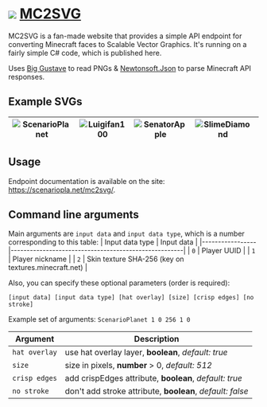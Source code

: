 # ![](https://scenariopla.net/mc2svg/get?texture=a6598aaa29dfc6a2026d6f4a10c4f5c1707935ecba5f71cc168039742ece0e7a&size=24&smaller=1) [MC2SVG](https://scenariopla.net/mc2svg/)

MC2SVG is a fan-made website that provides a simple API endpoint for converting Minecraft faces to Scalable Vector Graphics. It's running on a fairly simple C# code, which is published here.

Uses [Big Gustave](https://github.com/EliotJones/BigGustave) to read PNGs & [Newtonsoft.Json](https://github.com/JamesNK/Newtonsoft.Json) to parse Minecraft API responses.

## Example SVGs
| ![ScenarioPlanet](https://scenariopla.net/mc2svg/get?nickname=ScenarioPlanet&size=128) | ![Luigifan100](https://scenariopla.net/mc2svg/get?nickname=Luigifan100&size=128) | ![SenatorApple](https://scenariopla.net/mc2svg/get?nickname=SenatorApple&size=128) | ![SlimeDiamond](https://scenariopla.net/mc2svg/get?nickname=SlimeDiamond&size=128) | ![laootr_](https://scenariopla.net/mc2svg/get?nickname=eleanorthesow&size=128) | ![stromhurst](https://scenariopla.net/mc2svg/get?nickname=stromhurst&size=128) |
|-|-|-|-|-|-|

## Usage

Endpoint documentation is available on the site: https://scenariopla.net/mc2svg/.

## Command line arguments

Main arguments are `input data` and `input data type`, which is a number corresponding to this table:
| Input data type | Input data                                           |
|-----------------|------------------------------------------------------|
| `0`             | Player UUID                                          |
| `1`             | Player nickname                                      |
| `2`             | Skin texture SHA-256 (key on textures.minecraft.net) |

Also, you can specify these optional parameters (order is required):

`[input data] [input data type] [hat overlay] [size] [crisp edges] [no stroke]`

Example set of arguments: `ScenarioPlanet 1 0 256 1 0`

| Argument      | Description                                               |
|---------------|-----------------------------------------------------------|
| `hat overlay` | use hat overlay layer, **boolean**, *default: true*       |
| `size`        | size in pixels, **number** > 0, *default: 512*            |
| `crisp edges` | add crispEdges attribute, **boolean**, *default: true*    |
| `no stroke`   | don't add stroke attribute, **boolean**, *default: false* |
